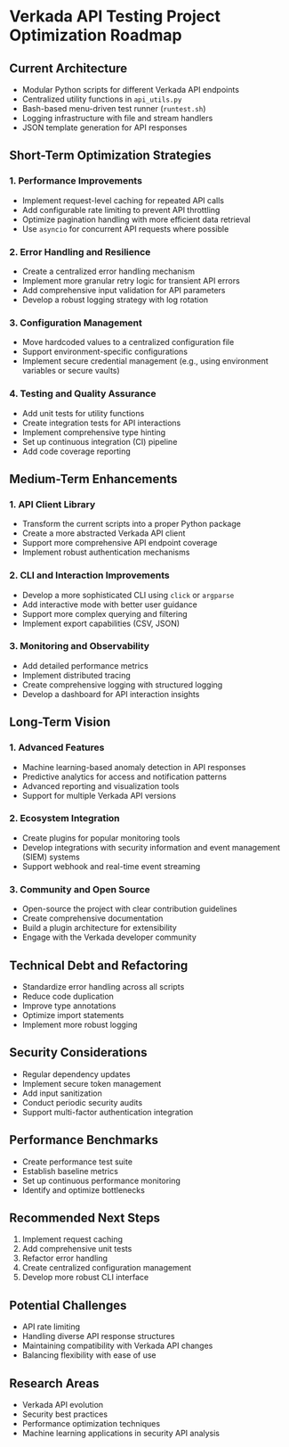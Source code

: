 # Verkada API Testing Project Optimization Roadmap

## Current Architecture
- Modular Python scripts for different Verkada API endpoints
- Centralized utility functions in `api_utils.py`
- Bash-based menu-driven test runner (`runtest.sh`)
- Logging infrastructure with file and stream handlers
- JSON template generation for API responses

## Short-Term Optimization Strategies

### 1. Performance Improvements
- Implement request-level caching for repeated API calls
- Add configurable rate limiting to prevent API throttling
- Optimize pagination handling with more efficient data retrieval
- Use `asyncio` for concurrent API requests where possible

### 2. Error Handling and Resilience
- Create a centralized error handling mechanism
- Implement more granular retry logic for transient API errors
- Add comprehensive input validation for API parameters
- Develop a robust logging strategy with log rotation

### 3. Configuration Management
- Move hardcoded values to a centralized configuration file
- Support environment-specific configurations
- Implement secure credential management (e.g., using environment variables or secure vaults)

### 4. Testing and Quality Assurance
- Add unit tests for utility functions
- Create integration tests for API interactions
- Implement comprehensive type hinting
- Set up continuous integration (CI) pipeline
- Add code coverage reporting

## Medium-Term Enhancements

### 1. API Client Library
- Transform the current scripts into a proper Python package
- Create a more abstracted Verkada API client
- Support more comprehensive API endpoint coverage
- Implement robust authentication mechanisms

### 2. CLI and Interaction Improvements
- Develop a more sophisticated CLI using `click` or `argparse`
- Add interactive mode with better user guidance
- Support more complex querying and filtering
- Implement export capabilities (CSV, JSON)

### 3. Monitoring and Observability
- Add detailed performance metrics
- Implement distributed tracing
- Create comprehensive logging with structured logging
- Develop a dashboard for API interaction insights

## Long-Term Vision

### 1. Advanced Features
- Machine learning-based anomaly detection in API responses
- Predictive analytics for access and notification patterns
- Advanced reporting and visualization tools
- Support for multiple Verkada API versions

### 2. Ecosystem Integration
- Create plugins for popular monitoring tools
- Develop integrations with security information and event management (SIEM) systems
- Support webhook and real-time event streaming

### 3. Community and Open Source
- Open-source the project with clear contribution guidelines
- Create comprehensive documentation
- Build a plugin architecture for extensibility
- Engage with the Verkada developer community

## Technical Debt and Refactoring
- Standardize error handling across all scripts
- Reduce code duplication
- Improve type annotations
- Optimize import statements
- Implement more robust logging

## Security Considerations
- Regular dependency updates
- Implement secure token management
- Add input sanitization
- Conduct periodic security audits
- Support multi-factor authentication integration

## Performance Benchmarks
- Create performance test suite
- Establish baseline metrics
- Set up continuous performance monitoring
- Identify and optimize bottlenecks

## Recommended Next Steps
1. Implement request caching
2. Add comprehensive unit tests
3. Refactor error handling
4. Create centralized configuration management
5. Develop more robust CLI interface

## Potential Challenges
- API rate limiting
- Handling diverse API response structures
- Maintaining compatibility with Verkada API changes
- Balancing flexibility with ease of use

## Research Areas
- Verkada API evolution
- Security best practices
- Performance optimization techniques
- Machine learning applications in security API analysis
